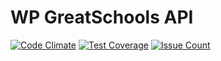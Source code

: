 # WP GreatSchools API

[![Code Climate](https://codeclimate.com/repos/57bb4b11a985f91a41000175/badges/5a1e6a2adf867db95009/gpa.svg)](https://codeclimate.com/repos/57bb4b11a985f91a41000175/feed)
[![Test Coverage](https://codeclimate.com/repos/57bb4b11a985f91a41000175/badges/5a1e6a2adf867db95009/coverage.svg)](https://codeclimate.com/repos/57bb4b11a985f91a41000175/coverage)
[![Issue Count](https://codeclimate.com/repos/57bb4b11a985f91a41000175/badges/5a1e6a2adf867db95009/issue_count.svg)](https://codeclimate.com/repos/57bb4b11a985f91a41000175/feed)